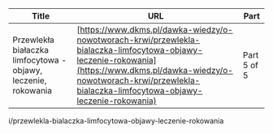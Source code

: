 | **Title**       | **URL**           | **Part**              |
|-----------------|-------------------|-----------------------|
| Przewlekła białaczka limfocytowa - objawy, leczenie, rokowania         | [https://www.dkms.pl/dawka-wiedzy/o-nowotworach-krwi/przewlekla-bialaczka-limfocytowa-objawy-leczenie-rokowania](https://www.dkms.pl/dawka-wiedzy/o-nowotworach-krwi/przewlekla-bialaczka-limfocytowa-objawy-leczenie-rokowania)    | Part 5 of 5          |

i/przewlekla-bialaczka-limfocytowa-objawy-leczenie-rokowania
